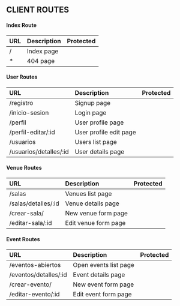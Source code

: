 ## CLIENT ROUTES
#### Index Route

| URL | Description     | Protected                |
| :-------- | :------- | :------------------------- |
| /| Index page |  |
| *| 404 page |  |

#### User Routes

| URL | Description     | Protected                |
| :-------- | :------- | :------------------------- |
| /registro| Signup page |  |
| /inicio-sesion | Login page |  |
| /perfil| User profile page |  |
| /perfil-editar/:id| User profile edit page |  |
| /usuarios| Users list page | |
| /usuarios/detalles/:id| User details page |  |


#### Venue Routes

| URL | Description     | Protected                |
| :-------- | :------- | :------------------------- |
| /salas| Venues list page |  |
| /salas/detalles/:id | Venue details page |  |
| /crear-sala/| New venue form page |  |
| /editar-sala/:id| Edit venue form page |  |


#### Event Routes


| URL | Description     | Protected                |
| :-------- | :------- | :------------------------- |
| /eventos-abiertos| Open events list page |  |
| /eventos/detalles/:id | Event details page |  |
| /crear-evento/| New event form page |  |
| /editar-evento/:id| Edit event form page |  |
